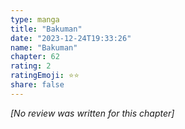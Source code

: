 ```yaml
---
type: manga
title: "Bakuman"
date: "2023-12-24T19:33:26"
name: "Bakuman"
chapter: 62
rating: 2
ratingEmoji: ⭐️⭐️
share: false
---
```


*[No review was written for this chapter]*
